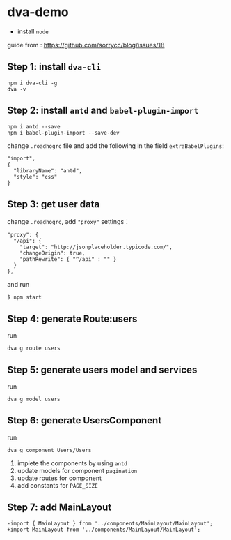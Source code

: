 # dva-demo
- install `node`

guide from : https://github.com/sorrycc/blog/issues/18

## Step 1: install `dva-cli`
```
npm i dva-cli -g
dva -v
```

## Step 2: install `antd` and `babel-plugin-import`
```
npm i antd --save
npm i babel-plugin-import --save-dev
```

change `.roadhogrc` file and add the following in the field `extraBabelPlugins`:
```
"import",
{
  "libraryName": "antd",
  "style": "css"
}
```

## Step 3: get user data

change `.roadhogrc`, add `"proxy"` settings：
```
"proxy": {
  "/api": {
    "target": "http://jsonplaceholder.typicode.com/",
    "changeOrigin": true,
    "pathRewrite": { "^/api" : "" }
  }
},
```
and run
```
$ npm start
```

## Step 4: generate Route:users
run
```
dva g route users
```

## Step 5: generate users model and services
run
```
dva g model users
```

## Step 6: generate UsersComponent
run
```
dva g component Users/Users
```

1. implete the components by using `antd`
1. update models for component `pagination`
1. update routes for component
1. add constants for `PAGE_SIZE`

## Step 7: add MainLayout
```
-import { MainLayout } from '../components/MainLayout/MainLayout';
+import MainLayout from '../components/MainLayout/MainLayout';
```
